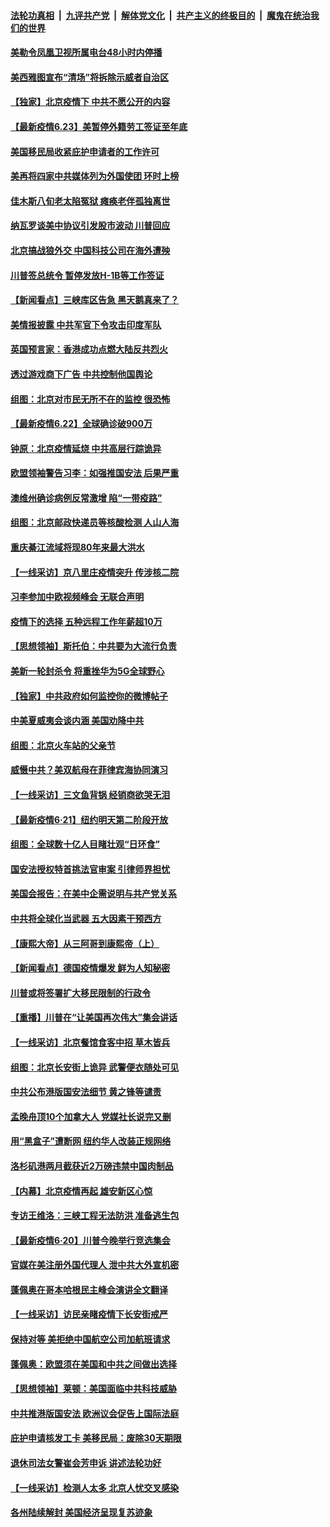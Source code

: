 

####  [法轮功真相](../../../../basic/blob/master/README.md?t=06232202) &nbsp;|&nbsp; [九评共产党](../../../../9ping.md/blob/master/README.md?t=06232202) &nbsp;|&nbsp; [解体党文化](../../../../jtdwh.md/blob/master/README.md?t=06232202)  &nbsp;|&nbsp; [共产主义的终极目的](../../../../gczydzjmd.md/blob/master/README.md?t=06232202) &nbsp;|&nbsp; [魔鬼在统治我们的世界](../../../../mgztzwmdsj.md/blob/master/README.md?t=06232202) 

#### [美勒令凤凰卫视所属电台48小时内停播](../pages/nf4514/n12205664.md?t=06232202) 

#### [美西雅图宣布“清场”将拆除示威者自治区](../pages/nf4514/n12206432.md?t=06232202) 

#### [【独家】北京疫情下 中共不愿公开的内容](../pages/nf4514/n12203800.md?t=06232202) 

#### [【最新疫情6.23】美暂停外籍劳工签证至年底](../pages/nf4514/n12205436.md?t=06232202) 

#### [美国移民局收紧庇护申请者的工作许可](../pages/nf4514/n12206240.md?t=06232202) 

#### [美再将四家中共媒体列为外国使团 环时上榜](../pages/nf4514/n12205059.md?t=06232202) 

#### [佳木斯八旬老太陷冤狱 瘫痪老伴孤独离世](../pages/nf4514/n12203870.md?t=06232202) 

#### [纳瓦罗谈美中协议引发股市波动 川普回应](../pages/nf4514/n12205543.md?t=06232202) 

#### [北京搞战狼外交 中国科技公司在海外遭殃](../pages/nf4514/n12204846.md?t=06232202) 

#### [川普签总统令 暂停发放H-1B等工作签证](../pages/nf4514/n12205286.md?t=06232202) 

#### [【新闻看点】三峡库区告急 黑天鹅真来了？](../pages/nf4514/n12205008.md?t=06232202) 

#### [美情报披露 中共军官下令攻击印度军队](../pages/nf4514/n12205206.md?t=06232202) 

#### [英国预言家：香港成功点燃大陆反共烈火](../pages/nf4514/n12205226.md?t=06232202) 

#### [透过游戏商下广告 中共控制他国舆论](../pages/nf4514/n12204433.md?t=06232202) 

#### [组图：北京对市民无所不在的监控 很恐怖](../pages/nf4514/n12204898.md?t=06232202) 

#### [【最新疫情6.22】全球确诊破900万](../pages/nf4514/n12199354.md?t=06232202) 

#### [钟原：北京疫情延烧 中共高层行踪诡异](../pages/nf4514/n12204828.md?t=06232202) 

#### [欧盟领袖警告习李：如强推国安法 后果严重](../pages/nf4514/n12204750.md?t=06232202) 

#### [澳维州确诊病例反常激增 陷“一带疫路”](../pages/nf4514/n12203793.md?t=06232202) 

#### [组图：北京邮政快递员等核酸检测 人山人海](../pages/nf4514/n12204212.md?t=06232202) 

#### [重庆綦江流域将现80年来最大洪水](../pages/nf4514/n12203735.md?t=06232202) 

#### [【一线采访】京八里庄疫情突升 传涉核二院](../pages/nf4514/n12204209.md?t=06232202) 

#### [习李参加中欧视频峰会 无联合声明](../pages/nf4514/n12203689.md?t=06232202) 

#### [疫情下的选择 五种远程工作年薪超10万](../pages/nf4514/n12190408.md?t=06232202) 

#### [【思想领袖】斯托伯：中共要为大流行负责](../pages/nf4514/n12115529.md?t=06232202) 

#### [美新一轮封杀令 将重挫华为5G全球野心](../pages/nf4514/n12202488.md?t=06232202) 

#### [【独家】中共政府如何监控你的微博帖子](../pages/nf4514/n12192234.md?t=06232202) 

#### [中美夏威夷会谈内涵 美国劝降中共](../pages/nf4514/n12202579.md?t=06232202) 

#### [组图：北京火车站的父亲节](../pages/nf4514/n12202250.md?t=06232202) 

#### [威慑中共？美双航母在菲律宾海协同演习](../pages/nf4514/n12202399.md?t=06232202) 

#### [【一线采访】三文鱼背锅 经销商欲哭无泪](../pages/nf4514/n12202308.md?t=06232202) 

#### [【最新疫情6·21】纽约明天第二阶段开放](../pages/nf4514/n12196332.md?t=06232202) 

#### [组图：全球数十亿人目睹壮观“日环食”](../pages/nf4514/n12202171.md?t=06232202) 

#### [国安法授权特首挑法官审案 引律师界担忧](../pages/nf4514/n12202121.md?t=06232202) 

#### [美国会报告：在美中企需说明与共产党关系](../pages/nf4514/n12199133.md?t=06232202) 

#### [中共将全球化当武器 五大因素干预西方](../pages/nf4514/n12186089.md?t=06232202) 

#### [【康熙大帝】从三阿哥到康熙帝（上）](../pages/nf4514/n12130110.md?t=06232202) 

#### [【新闻看点】德国疫情爆发 鲜为人知秘密](../pages/nf4514/n12200936.md?t=06232202) 

#### [川普或将签署扩大移民限制的行政令](../pages/nf4514/n12201017.md?t=06232202) 

#### [【重播】川普在“让美国再次伟大”集会讲话](../pages/nf4514/n12199351.md?t=06232202) 

#### [【一线采访】北京餐馆食客中招 草木皆兵](../pages/nf4514/n12200863.md?t=06232202) 

#### [组图：北京长安街上诡异 武警便衣随处可见](../pages/nf4514/n12200681.md?t=06232202) 

#### [中共公布港版国安法细节 黄之锋等谴责](../pages/nf4514/n12200535.md?t=06232202) 

#### [孟晚舟顶10个加拿大人 党媒社长说完又删](../pages/nf4514/n12200398.md?t=06232202) 

#### [用“黑盒子”遭断网   纽约华人改装正规网络](../pages/nf4514/n12199538.md?t=06232202) 

#### [洛杉矶港两月截获近2万磅违禁中国肉制品](../pages/nf4514/n12199208.md?t=06232202) 

#### [【内幕】北京疫情再起 雄安新区心惊](../pages/nf4514/n12195087.md?t=06232202) 

#### [专访王维洛：三峡工程无法防洪 准备逃生包](../pages/nf4514/n12199884.md?t=06232202) 

#### [【最新疫情6·20】川普今晚举行竞选集会](../pages/nf4514/n12199376.md?t=06232202) 

#### [官媒在美注册外国代理人 泄中共大外宣机密](../pages/nf4514/n12199534.md?t=06232202) 

#### [蓬佩奥在哥本哈根民主峰会演讲全文翻译](../pages/nf4514/n12199290.md?t=06232202) 

#### [【一线采访】访民亲睹疫情下长安街戒严](../pages/nf4514/n12199890.md?t=06232202) 

#### [保持对等 美拒绝中国航空公司加航班请求](../pages/nf4514/n12199377.md?t=06232202) 

#### [蓬佩奥：欧盟须在美国和中共之间做出选择](../pages/nf4514/n12199184.md?t=06232202) 

#### [【思想领袖】莱顿：美国面临中共科技威胁](../pages/nf4514/n12033930.md?t=06232202) 

#### [中共推港版国安法 欧洲议会促告上国际法庭](../pages/nf4514/n12199257.md?t=06232202) 

#### [庇护申请核发工卡 美移民局：废除30天期限](../pages/nf4514/n12199178.md?t=06232202) 

#### [退休司法女警崔会芳申诉 讲述法轮功好](../pages/nf4514/n12198985.md?t=06232202) 

#### [【一线采访】检测人太多 北京人忧交叉感染](../pages/nf4514/n12198738.md?t=06232202) 

#### [各州陆续解封 美国经济呈现复苏迹象](../pages/nf4514/n12198923.md?t=06232202) 

